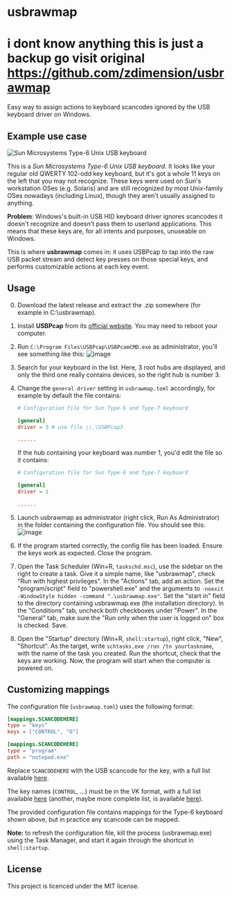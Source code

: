 # usbrawmap


# i dont know anything this is just a backup go visit original https://github.com/zdimension/usbrawmap

Easy way to assign actions to keyboard scancodes ignored by the USB keyboard driver on Windows.

## Example use case

![Sun Microsystems Type-6 Unix USB keyboard](https://user-images.githubusercontent.com/70631622/206449644-a244a4e7-43b5-4d0c-b0a1-831414b2c028.png)

This is a *Sun Microsystems Type-6 Unix USB keyboard*. It looks like your regular old QWERTY 102-odd key keyboard, but it's got a whole 11 keys on the left that you may not recognize. These keys were used on Sun's workstation OSes (e.g. Solaris) and are still recognized by most Unix-family OSes nowadays (including Linux), though they aren't usually assigned to anything.

**Problem**: Windows's built-in USB HID keyboard driver ignores scancodes it doesn't recognize and doesn't pass them to userland applications. This means that these keys
are, for all intents and purposes, unuseable on Windows.

This is where **usbrawmap** comes in: it uses USBPcap to tap into the raw USB packet stream and detect key presses on those special keys, and performs customizable
actions at each key event.

## Usage

0. Download the latest release and extract the .zip somewhere (for example in C:\usbrawmap).
1. Install **USBPcap** from its [official website](https://desowin.org/usbpcap/). You may need to reboot your computer.
2. Run `C:\Program Files\USBPcap\USBPcamCMD.exe` as administrator, you'll see something like this:
  ![image](https://user-images.githubusercontent.com/4533568/171448708-1c444841-91f5-420b-a848-1bf0fcec6208.png)
3. Search for your keyboard in the list. Here, 3 root hubs are displayed, and only the third one really contains devices, so the right hub is number 3.
4. Change the `general.driver` setting in `usbrawmap.toml` accordingly, for example by default the file contains:

    ```toml
    # Configuration file for Sun Type-6 and Type-7 keyboard

    [general]
    driver = 3 # use file \\.\USBPcap3

    ......
    ```

    If the hub containing your keyboard was number 1, you'd edit the file so it contains:

    ```toml
    # Configuration file for Sun Type-6 and Type-7 keyboard

    [general]
    driver = 1

    ......
    ```

5. Launch usbrawmap as administrator (right click, Run As Administrator) in the folder containing the configuration file. You should see this:
   ![image](https://user-images.githubusercontent.com/4533568/171449258-b84c2b82-e51d-4d0d-a77e-fcb6c336962b.png)
   
6. If the program started correctly, the config file has been loaded. Ensure the keys work as expected. Close the program.

7. Open the Task Scheduler (Win+R, `taskschd.msc`), use the sidebar on the right to create a task. Give it a simple name, like "usbrawmap", check "Run with highest privileges". In the "Actions" tab, add an action. Set the "program/script" field to "powershell.exe" and the arguments to `-noexit -WindowStyle hidden -command ".\usbrawmap.exe"`. Set the "start in" field to the directory containing usbrawmap.exe (the installation directory). In the "Conditions" tab, uncheck both checkboxes under "Power". In the "General" tab, make sure the "Run only when the user is logged on" box is checked. Save. 

8. Open the "Startup" directory (Win+R, `shell:startup`), right click, "New", "Shortcut". As the target, write `schtasks.exe /run /tn yourtaskname`, with the name of the task you created. Run the shortcut, check that the keys are working. Now, the program will start when the computer is powered on.

## Customizing mappings

The configuration file (`usbrawmap.toml`) uses the following format:

```toml
[mappings.SCANCODEHERE]
type = "keys"
keys = ["CONTROL", "O"]

[mappings.SCANCODEHERE]
type = "program"
path = "notepad.exe"
```

Replace `SCANCODEHERE` with the USB scancode for the key, with a full list available [here](https://www.win.tue.nl/~aeb/linux/kbd/scancodes-14.html).

The key names (`CONTROL`, ...) must be in the VK format, with a full list available [here](src/vk.rs#L22) (another, maybe more complete list, is available [here](http://www.kbdedit.com/manual/low_level_vk_list.html)).

The provided configuration file contains mappings for the Type-6 keyboard shown above, but in practice any scancode can be mapped.

**Note:** to refresh the configuration file, kill the process (usbrawmap.exe) using the Task Manager, and start it again through the shortcut in `shell:startup`.

## License

This project is licenced under the MIT license.
